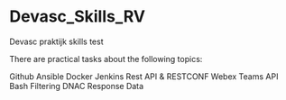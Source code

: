 # Devasc_Skills_RV
Devasc praktijk skills test

There are practical tasks about the following topics:

Github
Ansible
Docker
Jenkins
Rest API & RESTCONF
Webex Teams API
Bash
Filtering DNAC Response Data